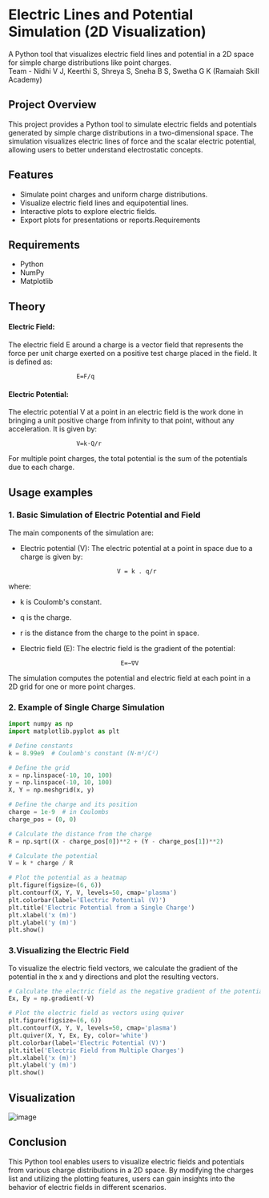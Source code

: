 # Electric Lines and Potential Simulation (2D Visualization)
A Python tool that visualizes electric field lines and potential in a 2D space for simple charge distributions like point charges.
<br>
Team - Nidhi V J, Keerthi S, Shreya S, Sneha B S, Swetha G K (Ramaiah Skill Academy)

## Project Overview
This project provides a Python tool to simulate electric fields and potentials generated by simple charge distributions in a two-dimensional space. The simulation visualizes electric lines of force and the scalar electric potential, allowing users to better understand electrostatic concepts.

## Features
- Simulate point charges and uniform charge distributions.
- Visualize electric field lines and equipotential lines.
- Interactive plots to explore electric fields.
- Export plots for presentations or reports.Requirements

## Requirements
- Python
- NumPy
- Matplotlib

## Theory
#### Electric Field: 
The electric field E around a charge is a vector field that represents the force per unit charge exerted on a positive test charge placed in the field. It is defined as:

                       E=F/q

#### Electric Potential:
The electric potential V at a point in an electric field is the work done in bringing a unit positive charge from infinity to that point, without any acceleration. It is given by:
               
                       V=k⋅Q/r
For multiple point charges, the total potential is the sum of the potentials due to each charge.

## Usage examples
### 1. Basic Simulation of Electric Potential and Field
The main components of the simulation are:
 - Electric potential (V): The electric potential at a point in space due to a charge is given by:
   
                                  V = k . q/r
 where:
  - k is Coulomb's constant.
  - q is the charge.
  - r is the distance from the charge to the point in space.

 - Electric field (E): The electric field is the gradient of the potential:
   
                                   E=−∇V

The simulation computes the potential and electric field at each point in a 2D grid for one or more point charges.
### 2. Example of Single Charge Simulation
```Python
import numpy as np
import matplotlib.pyplot as plt

# Define constants
k = 8.99e9  # Coulomb's constant (N·m²/C²)

# Define the grid
x = np.linspace(-10, 10, 100)
y = np.linspace(-10, 10, 100)
X, Y = np.meshgrid(x, y)

# Define the charge and its position
charge = 1e-9  # in Coulombs
charge_pos = (0, 0)

# Calculate the distance from the charge
R = np.sqrt((X - charge_pos[0])**2 + (Y - charge_pos[1])**2)

# Calculate the potential
V = k * charge / R

# Plot the potential as a heatmap
plt.figure(figsize=(6, 6))
plt.contourf(X, Y, V, levels=50, cmap='plasma')
plt.colorbar(label='Electric Potential (V)')
plt.title('Electric Potential from a Single Charge')
plt.xlabel('x (m)')
plt.ylabel('y (m)')
plt.show()
```

### 3.Visualizing the Electric Field
To visualize the electric field vectors, we calculate the gradient of the potential in the x and y directions and plot the resulting vectors.
```Python
# Calculate the electric field as the negative gradient of the potential
Ex, Ey = np.gradient(-V)

# Plot the electric field as vectors using quiver
plt.figure(figsize=(6, 6))
plt.contourf(X, Y, V, levels=50, cmap='plasma')
plt.quiver(X, Y, Ex, Ey, color='white')
plt.colorbar(label='Electric Potential (V)')
plt.title('Electric Field from Multiple Charges')
plt.xlabel('x (m)')
plt.ylabel('y (m)')
plt.show()
```

## Visualization
![image](https://github.com/user-attachments/assets/83eb16e5-5bc8-49f2-a619-b057b951c941)

## Conclusion
This Python tool enables users to visualize electric fields and potentials from various charge distributions in a 2D space. By modifying the charges list and utilizing the plotting features, users can gain insights into the behavior of electric fields in different scenarios.







  
  



